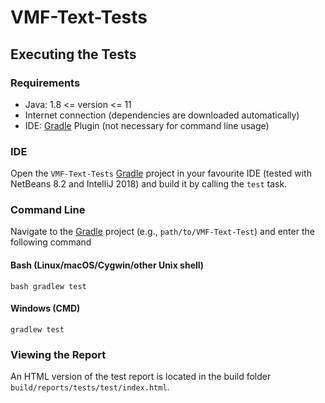 # VMF-Text-Tests

## Executing the Tests

### Requirements

- Java: 1.8 <= version <= 11
- Internet connection (dependencies are downloaded automatically)
- IDE: [Gradle](http://www.gradle.org/) Plugin (not necessary for command line usage)

### IDE

Open the `VMF-Text-Tests` [Gradle](http://www.gradle.org/) project in your favourite IDE (tested with NetBeans 8.2 and IntelliJ 2018) and build it
by calling the `test` task.

### Command Line

Navigate to the [Gradle](http://www.gradle.org/) project (e.g., `path/to/VMF-Text-Test`) and enter the following command

#### Bash (Linux/macOS/Cygwin/other Unix shell)

    bash gradlew test
    
#### Windows (CMD)

    gradlew test

### Viewing the Report

An HTML version of the test report is located in the build folder `build/reports/tests/test/index.html`.
